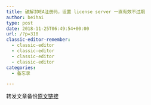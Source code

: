 ```yaml
---
title: 破解IDEA注册码，设置 license server 一直有效不过期
author: beihai
type: post
date: 2018-11-25T06:49:54+00:00
url: /?p=318
classic-editor-remember:
  - classic-editor
  - classic-editor
  - classic-editor
  - classic-editor
categories:
  - 备忘录

---
```

转发文章备份<a href="https://blog.csdn.net/animatecat/article/details/81483174" target="_blank" rel="noopener noreferrer">原文链接</a>